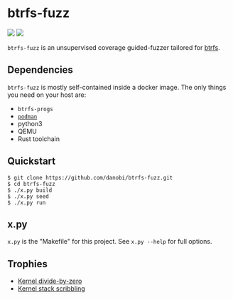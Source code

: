 # btrfs-fuzz

[![][0]][1]
[![][3]][4]

`btrfs-fuzz` is an unsupervised coverage guided-fuzzer tailored for [btrfs][2].

## Dependencies

`btrfs-fuzz` is mostly self-contained inside a docker image. The only things you
need on your host are:

* `btrfs-progs`
* [`podman`][5]
* python3
* QEMU
* Rust toolchain

## Quickstart

```shell
$ git clone https://github.com/danobi/btrfs-fuzz.git
$ cd btrfs-fuzz
$ ./x.py build
$ ./x.py seed
$ ./x.py run
```

## x.py

`x.py` is the "Makefile" for this project. See `x.py --help` for full options.

## Trophies

* [Kernel divide-by-zero][6]
* [Kernel stack scribbling][7]


[0]: https://img.shields.io/docker/cloud/build/dxuu/btrfs-fuzz
[1]: https://hub.docker.com/r/dxuu/btrfs-fuzz
[2]: https://en.wikipedia.org/wiki/Btrfs
[3]: https://github.com/danobi/btrfs-fuzz/workflows/Rust/badge.svg
[4]: https://github.com/danobi/btrfs-fuzz/actions?query=workflow%3ARust
[5]: https://podman.io/
[6]: https://lore.kernel.org/linux-btrfs/20201020173745.227665-1-dxu@dxuuu.xyz/
[7]: https://lore.kernel.org/linux-btrfs/0e869ff2f4ace0acb4bcfcd9a6fcf95d95b1d85a.1605232441.git.dxu@dxuuu.xyz/
